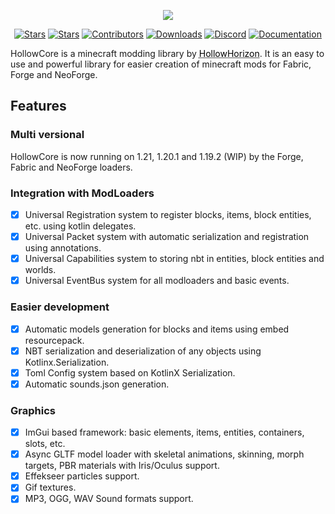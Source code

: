 <p align="center">
  <img src="https://github.com/HollowHorizon/HollowCore/blob/1.19.2/src/main/resources/hollow_core_logo.png">
</p>
<p align="center">
  <a href="https://github.com/HollowHorizon/HollowCore/commits/"><img src="https://img.shields.io/github/commit-activity/t/HollowHorizon/HollowCore?style=for-the-badge&labelColor=7e91a6&color=80bcff" alt="Stars"></a>
  <a href="https://github.com/HollowHorizon/HollowCore/stargazers"><img src="https://img.shields.io/github/stars/HollowHorizon/HollowCore.svg?style=for-the-badge&labelColor=7e91a6&color=80bcff" alt="Stars"></a>
  <a href="https://github.com/HollowHorizon/HollowCore/graphs/contributors"><img src="https://img.shields.io/github/contributors/HollowHorizon/HollowCore.svg?style=for-the-badge&labelColor=7e91a6&color=80bcff" alt="Contributors"></a>
  <a href="https://github.com/HollowHorizon/HollowCore/releases"><img src="https://img.shields.io/github/downloads/HollowHorizon/HollowCore/total?style=for-the-badge&labelColor=7e91a6&color=80bcff" alt="Downloads"></a>
  <a href="https://discord.gg/qKpPhkwGCY"><img src="https://img.shields.io/discord/1081609215484887051?style=for-the-badge&label=Discord&logo=discord&logoColor=d9e0ee&labelColor=7e91a6&color=80bcff" alt="Discord"></a>
  <a href="https://0mods.team/docs/hollowcore/hollowcore"><img src="https://img.shields.io/badge/Docs-📖-blue?style=for-the-badge&labelColor=7e91a6&color=80bcff" alt="Documentation"></a>
</p>
HollowCore is a minecraft modding library by <a href="https://github.com/HollowHorizon" style="color: black; text-decoration: underline;text-decoration-style: dotted;">HollowHorizon</a>. It is an easy to use and powerful library for easier creation of minecraft mods for Fabric, Forge and NeoForge.

## Features
### Multi versional
HollowCore is now running on 1.21, 1.20.1 and 1.19.2 (WIP) by the Forge, Fabric and NeoForge loaders.

### Integration with ModLoaders
- [x] Universal Registration system to register blocks, items, block entities, etc. using kotlin delegates.
- [x] Universal Packet system with automatic serialization and registration using annotations.
- [x] Universal Capabilities system to storing nbt in entities, block entities and worlds. 
- [x] Universal EventBus system for all modloaders and basic events.

### Easier development
- [x] Automatic models generation for blocks and items using embed resourcepack.
- [x] NBT serialization and deserialization of any objects using Kotlinx.Serialization.
- [x] Toml Config system based on KotlinX Serialization.
- [x] Automatic sounds.json generation.

### Graphics
- [x] ImGui based framework: basic elements, items, entities, containers, slots, etc. 
- [x] Async GLTF model loader with skeletal animations, skinning, morph targets, PBR materials with Iris/Oculus support.
- [x] Effekseer particles support.
- [x] Gif textures.
- [x] MP3, OGG, WAV Sound formats support.
